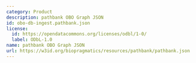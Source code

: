 ```yaml
---
category: Product
description: pathbank OBO Graph JSON
id: obo-db-ingest.pathbank.json
license:
  id: https://opendatacommons.org/licenses/odbl/1-0/
  label: ODbL-1.0
name: pathbank OBO Graph JSON
url: https://w3id.org/biopragmatics/resources/pathbank/pathbank.json
---
```

